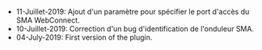 * 11-Juillet-2019: Ajout d'un paramètre pour spécifier le port d'accès du SMA WebConnect.
* 10-Juillet-2019: Correction d'un bug d'identification de l'onduleur SMA.
* 04-July-2019: First version of the plugin.
